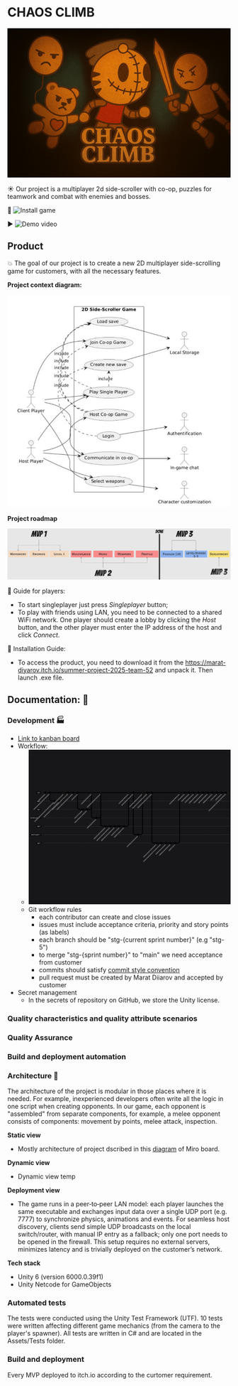 # CHAOS CLIMB
![](https://github.com/Muratich/side-scroller-2d-team52/blob/master/logo.png)

☀️ Our project is a multiplayer 2d side-scroller with co-op, puzzles for teamwork and combat with enemies and bosses.

📍 ![Install game](https://marat-diyarov.itch.io/summer-project-2025-team-52)

▶️ ![Demo video](https://drive.google.com/file/d/12WhGG4Ikv21sZW23Yg7ozpP4KMjqLsd_/view?usp=sharing)

## Product
💥 The goal of our project is to create a new 2D multiplayer side-scrolling game for customers, with all the necessary features.

**Project context diagram:**

![](https://github.com/Muratich/side-scroller-2d-team52/blob/master/docs/project/productBoard.png)

**Project roadmap**

![](https://github.com/Muratich/side-scroller-2d-team52/blob/master/docs/project/roadmap.png)

📍 Guide for players:
   - To start singleplayer just press _Singleplayer_ button;
   - To play with friends using LAN, you need to be connected to a shared WiFi network. One player should create a lobby by clicking the _Host_ button, and the other player must enter the IP address of the host and click _Connect_.

📍 Installation Guide:
   - To access the product, you need to download it from the https://marat-diyarov.itch.io/summer-project-2025-team-52 and unpack it. Then launch .exe file.

## Documentation: 📗

### Development 🏭
   - [Link to kanban board](https://miro.com/app/board/uXjVIrXDYK0=/)
   - Workflow:
      - ![](https://github.com/Muratich/side-scroller-2d-team52/blob/master/.github/workflows/gitgrapg.png)
      - Git workflow rules
         - each contributor can create and close issues
         - issues must include acceptance criteria, priority and story points (as labels)
         - each branch should be "stg-{current sprint number}" (e.g "stg-5")
         - to merge "stg-{sprint number}" to "main" we need acceptance from customer
         - commits should satisfy [commit style convention](https://gist.github.com/qoomon/5dfcdf8eec66a051ecd85625518cfd13)
         - pull request must be created by Marat Diiarov and accepted by customer
   - Secret management
      - In the secrets of repository on GitHub, we store the Unity license.

   
### Quality characteristics and quality attribute scenarios
### Quality Assurance
### Build and deployment automation

### Architecture 🏢

The architecture of the project is modular in those places where it is needed. For example, inexperienced developers often write all the logic in one script when creating opponents. In our game, each opponent is "assembled" from separate components, for example, a melee opponent consists of components: movement by points, melee attack, inspection.

**Static view**
   - Mostly architecture of project dscribed in this [diagram](https://miro.com/app/board/uXjVIrXDYK0=/?moveToWidget=3458764634450580967&cot=14) of Miro board.

**Dynamic view**
   - Dynamic view temp

**Deployment view**
   - The game runs in a peer‑to‑peer LAN model: each player launches the same executable and exchanges input data over a single UDP port (e.g. 7777) to synchronize physics, animations and events. For seamless host discovery, clients send simple UDP broadcasts on the local switch/router, with manual IP entry as a fallback; only one port needs to be opened in the firewall. This setup requires no external servers, minimizes latency and is trivially deployed on the customer’s network.

**Tech stack**
   - Unity 6 (version 6000.0.39f1)
   - Unity Netcode for GameObjects


### Automated tests

The tests were conducted using the Unity Test Framework (UTF).
10 tests were written affecting different game mechanics (from the camera to the player's spawner).
All tests are written in C# and are located in the Assets/Tests folder.

### Build and deployment

Every MVP deployed to itch.io according to the curtomer requirement.

